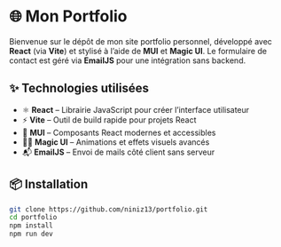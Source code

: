 # 🌐 Mon Portfolio

Bienvenue sur le dépôt de mon site portfolio personnel, développé avec **React** (via **Vite**) et stylisé à l’aide de **MUI** et **Magic UI**. Le formulaire de contact est géré via **EmailJS** pour une intégration sans backend.

## ✨ Technologies utilisées

- ⚛️ **React** – Librairie JavaScript pour créer l’interface utilisateur
- ⚡ **Vite** – Outil de build rapide pour projets React
- 🎨 **MUI** – Composants React modernes et accessibles
- 🧙‍♂️ **Magic UI** – Animations et effets visuels avancés
- 📬 **EmailJS** – Envoi de mails côté client sans serveur

## 📦 Installation

```bash
git clone https://github.com/niniz13/portfolio.git
cd portfolio
npm install
npm run dev
